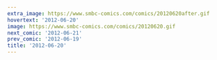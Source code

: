 ```yaml
---
extra_image: https://www.smbc-comics.com/comics/20120620after.gif
hovertext: '2012-06-20'
image: https://www.smbc-comics.com/comics/20120620.gif
next_comic: '2012-06-21'
prev_comic: '2012-06-19'
title: '2012-06-20'
---
```


